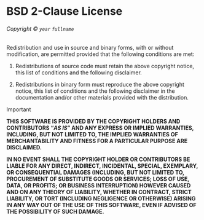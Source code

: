 <!-- SPDX-License-Identifier: BSD-2-Clause -->

# BSD 2-Clause License

###### Copyright © `year` `fullname`

Redistribution and use in source and binary forms, with or without modification, are permitted provided that the following conditions are met:

<ol>
  <li><p>Redistributions of source code must retain the above copyright notice, this list of conditions and the following disclaimer.</p></li>
  <li><p>Redistributions in binary form must reproduce the above copyright notice, this list of conditions and the following disclaimer in the documentation and/or other materials provided with the distribution.</p></li>
</ol>

> [!IMPORTANT]
> __THIS SOFTWARE IS PROVIDED BY THE COPYRIGHT HOLDERS AND CONTRIBUTORS “_AS IS_” AND ANY EXPRESS OR IMPLIED WARRANTIES, INCLUDING, BUT NOT LIMITED TO, THE IMPLIED WARRANTIES OF MERCHANTABILITY AND FITNESS FOR A PARTICULAR PURPOSE ARE DISCLAIMED.__
> 
> __IN NO EVENT SHALL THE COPYRIGHT HOLDER OR CONTRIBUTORS BE LIABLE FOR ANY DIRECT, INDIRECT, INCIDENTAL, SPECIAL, EXEMPLARY, OR CONSEQUENTIAL DAMAGES (INCLUDING, BUT NOT LIMITED TO, PROCUREMENT OF SUBSTITUTE GOODS OR SERVICES; LOSS OF USE, DATA, OR PROFITS; OR BUSINESS INTERRUPTION) HOWEVER CAUSED AND ON ANY THEORY OF LIABILITY, WHETHER IN CONTRACT, STRICT LIABILITY, OR TORT (INCLUDING NEGLIGENCE OR OTHERWISE) ARISING IN ANY WAY OUT OF THE USE OF THIS SOFTWARE, EVEN IF ADVISED OF THE POSSIBILITY OF SUCH DAMAGE.__
